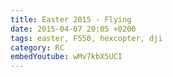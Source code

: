 ```yaml
---
title: Easter 2015 - Flying
date: 2015-04-07 20:05 +0200
tags: easter, F550, hexcopter, dji
category: RC
embedYoutube: wMv7kbX5UCI
---
```


<embed-youtube id="wMv7kbX5UCI"></embed-youtube>
